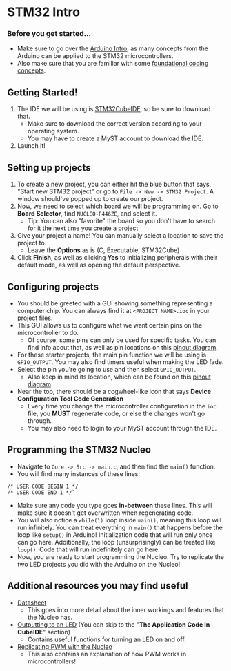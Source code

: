 # STM32 Intro
### Before you get started...
- Make sure to go over the [Arduino Intro](https://github.com/umigv/embedded_onboarding/blob/main/arduino_intro.md), as many concepts from the Arduino can be applied to the STM32 microcontrollers.
- Also make sure that you are familiar with some [foundational coding concepts](https://github.com/umigv/embedded_onboarding/blob/main/cs_intro.md).
## Getting Started!
1. The IDE we will be using is [STM32CubeIDE](https://www.st.com/en/development-tools/stm32cubeide.html), so be sure to download that.
	- Make sure to download the correct version according to your operating system.
	- You may have to create a MyST account to download the IDE.
2. Launch it!

## Setting up projects
1. To create a new project, you can either hit the blue button that says, "Start new STM32 project" or go to `File -> New -> STM32 Project`. A window should've popped up to create our project.
2. Now, we need to select which board we will be programming on. Go to **Board Selector**, find `NUCLEO-F446ZE`, and select it.
	- Tip: You can also "favorite" the board so you don't have to search for it the next time you create a project
3. Give your project a name! You can manually select a location to save the project to.
	- Leave the **Options** as is (C, Executable, STM32Cube)
4. Click **Finish**, as well as clicking **Yes** to initializing peripherals with their default mode, as well as opening the default perspective.

## Configuring projects
- You should be greeted with a GUI showing something representing a computer chip. You can always find it at `<PROJECT_NAME>.ioc` in your project files.
- This GUI allows us to configure what we want certain pins on the microcontroller to do.
	- Of course, some pins can only be used for specific tasks. You can find info about that, as well as pin locations on this [pinout diagram](https://os.mbed.com/platforms/ST-Nucleo-F446ZE/).
- For these starter projects, the main pin function we will be using is `GPIO_OUTPUT`. You may also find timers useful when making the LED fade.
- Select the pin you're going to use and then select `GPIO_OUTPUT`.
	- Also keep in mind its location, which can be found on this [pinout diagram](https://os.mbed.com/platforms/ST-Nucleo-F446ZE/)
- Near the top, there should be a cogwheel-like icon that says **Device Configuration Tool Code Generation** 
	- Every time you change the microcontroller configuration in the `ioc` file, you **MUST** regenerate code, or else the changes won't go through.
	- You may also need to login to your MyST account through the IDE.

## Programming the STM32 Nucleo
- Navigate to `Core -> Src -> main.c`, and then find the `main()` function.
- You will find many instances of these lines:
```
/* USER CODE BEGIN 1 */
/* USER CODE END 1 */`
```
- Make sure any code you type goes **in-between** these lines. This will make sure it doesn't get overwritten when regenerating code.
-  You will also notice a `while(1)` loop inside `main()`, meaning this loop will run infinitely. You can treat everything in `main()` that happens before the loop like `setup()` in Arduino! Initialization code that will run only once can go here. Additionally, the loop (unsurprisingly) can be treated like `loop()`. Code that will run indefinitely can go here.
- Now, you are ready to start programming the Nucleo. Try to replicate the two LED projects you did with the Arduino on the Nucleo!

## Additional resources you may find useful
- [Datasheet](https://www.st.com/en/microcontrollers-microprocessors/stm32f446ze.html)
	- This goes into more detail about the inner workings and features that the Nucleo has. 
- [Outputting to an LED](https://deepbluembedded.com/stm32-gpio-write-pin-digital-output-lab/) (You can skip to the "**The Application Code In CubeIDE**" section)
	- Contains useful functions for turning an LED on and off.
- [Replicating PWM with the Nucleo](https://deepbluembedded.com/stm32-pwm-example-timer-pwm-mode-tutorial/)
	- This also contains an explanation of how PWM works in microcontrollers!
